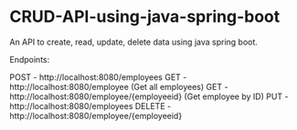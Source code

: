 # CRUD-API-using-java-spring-boot
An API to create, read, update, delete data using java spring boot.

Endpoints:

POST - http://localhost:8080/employees
GET - http://localhost:8080/employee  (Get all employees)
GET - http://localhost:8080/employee/{employeeid}  (Get employee by ID)
PUT - http://localhost:8080/employees
DELETE - http://localhost:8080/employee/{employeeid}
